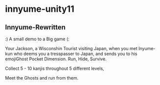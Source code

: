 # innyume-unity11
Innyume-Rewritten
-----------------------------
:) A small demo to a Big game (:


Your Jackson, a Wisconshin Tourist visiting Japan, when you met Inyume-kun who deems you a tresspasser to Japan, and sends you to his emojiGhost Pocket Dimension.
Run, Hide, Survive.

Collect 5 - 10 kanjis throughout 5 different levels,

Meet the Ghosts and run from them.

